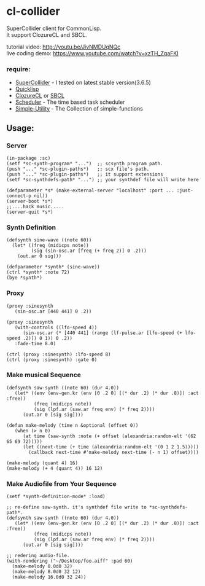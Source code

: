 # cl-collider
SuperCollider client for CommonLisp.  
It support ClozureCL and SBCL.  

tutorial video: <http://youtu.be/JivNMDUqNQc>  
live coding demo: <https://www.youtube.com/watch?v=xzTH_ZqaFKI>  

### require:
- [SuperCollider](http://supercollider.sourceforge.net) - I tested on latest stable version(3.6.5)
- [Quicklisp](http://www.quicklisp.org)
- [ClozureCL](http://www.clozure.com/clozurecl.html) or [SBCL](http://www.sbcl.org)
- [Scheduler](http://github.com/byulparan/scheduler) - The time based task scheduler
- [Simple-Utility](http://github.com/byulparan/Simple-Utility) - The Collection of simple-functions

## Usage:
### Server

	(in-package :sc)
	(setf *sc-synth-program* "...")  ;; scsynth program path.
	(push "..." *sc-plugin-paths*)   ;; scx file's path.
	(push "..." *sc-plugin-paths*)   ;; it support extensions
	(setf *sc-synthdefs-path* "...") ;; your synthdef file will write here
	
	(defparameter *s* (make-external-server "localhost" :port ... :just-connect-p nil))
	(server-boot *s*)
	;;....hack music.....
	(server-quit *s*)

### Synth Definition
	
	(defsynth sine-wave ((note 60))
	  (let* ((freq (midicps note))
	     	 (sig (sin-osc.ar [freq (+ freq 2)] 0 .2)))
        (out.ar 0 sig)))

	(defparameter *synth* (sine-wave))
	(ctrl *synth* :note 72)
	(bye *synth*)

### Proxy
	(proxy :sinesynth
	   (sin-osc.ar [440 441] 0 .2))

	(proxy :sinesynth
	   (with-controls ((lfo-speed 4))
          (sin-osc.ar (* [440 441] (range (lf-pulse.ar [lfo-speed (+ lfo-speed .2)]) 0 1)) 0 .2))
	   :fade-time 8.0)

	(ctrl (proxy :sinesynth) :lfo-speed 8)
	(ctrl (proxy :sinesynth) :gate 0)

### Make musical Sequence

	(defsynth saw-synth ((note 60) (dur 4.0))
	   (let* ((env (env-gen.kr (env [0 .2 0] [(* dur .2) (* dur .8)]) :act :free))
	          (freq (midicps note))
         	  (sig (lpf.ar (saw.ar freq env) (* freq 2))))
		  (out.ar 0 [sig sig])))

	(defun make-melody (time n &optional (offset 0))
	   (when (> n 0)
          (at time (saw-synth :note (+ offset (alexandria:random-elt '(62 65 69 72)))))
          (let ((next-time (+ time (alexandria:random-elt '(0 1 2 1.5)))))
            (callback next-time #'make-melody next-time (- n 1) offset))))

	(make-melody (quant 4) 16)
	(make-melody (+ 4 (quant 4)) 16 12)

### Make Audiofile from Your Sequence
	(setf *synth-definition-mode* :load)

	;; re-define saw-synth. it's synthdef file write to *sc-synthdefs-path*.
	(defsynth saw-synth ((note 60) (dur 4.0))
	   (let* ((env (env-gen.kr (env [0 .2 0] [(* dur .2) (* dur .8)]) :act :free))
	          (freq (midicps note))
         	  (sig (lpf.ar (saw.ar freq env) (* freq 2))))
		  (out.ar 0 [sig sig])))

	;; redering audio-file.
	(with-rendering ("~/Desktop/foo.aiff" :pad 60)
	  (make-melody 0.0d0 32)
      (make-melody 8.0d0 32 12)
      (make-melody 16.0d0 32 24))
